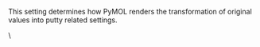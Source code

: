 This setting determines how PyMOL renders the transformation of original
values into putty related settings.

\
